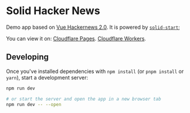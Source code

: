 # Solid Hacker News

Demo app based on [Vue Hackernews 2.0](https://github.com/vuejs/vue-hackernews-2.0). It is powered by [`solid-start`](https://github.com/solidjs/solid-start);

You can view it on:
[Cloudflare Pages](https://cloudflare.solid-hackernews.pages.dev/).
[Cloudflare Workers](https://solid-hackernews-edge.netlify.app/).

## Developing

Once you've installed dependencies with `npm install` (or `pnpm install` or `yarn`), start a development server:

```bash
npm run dev

# or start the server and open the app in a new browser tab
npm run dev -- --open
```
